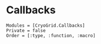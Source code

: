 # Callbacks

```@autodocs
Modules = [CryoGrid.Callbacks]
Private = false
Order = [:type, :function, :macro]
```
